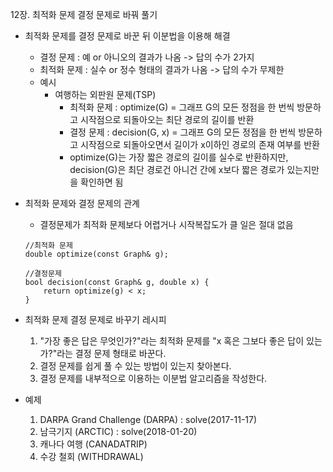 12장. 최적화 문제 결정 문제로 바꿔 풀기

* 최적화 문제를 결정 문제로 바꾼 뒤 이분법을 이용해 해결
	* 결정 문제 : 예 or 아니오의 결과가 나옴 -> 답의 수가 2가지
	* 최적화 문제 : 실수 or 정수 형태의 결과가 나옴  -> 답의 수가 무제한
	* 예시
		* 여행하는 외판원 문제(TSP)
			* 최적화 문제 : optimize(G) = 그래프 G의 모든 정점을 한 번씩 방문하고 시작점으로 되돌아오는 최단 경로의 길이를 반환
			* 결정 문제 : decision(G, x) = 그래프 G의 모든 정점을 한 번씩 방문하고 시작점으로 되돌아오면서 길이가 x이하인 경로의 존재 여부를 반환
			* optimize(G)는 가장 짧은 경로의 길이를 실수로 반환하지만, decision(G)은 최단 경로건 아니건 간에 x보다 짧은 경로가 있는지만을 확인하면 됨

* 최적화 문제와 결정 문제의 관계
	* 결정문제가 최적화 문제보다 어렵거나 시작복잡도가 클 일은 절대 없음
	
	```
	//최적화 문제
	double optimize(const Graph& g);
	
	//결정문제
	bool decision(const Graph& g, double x) {
		return optimize(g) < x;
	}
	```
	
* 최적화 문제 결정 문제로 바꾸기 레시피
	1. "가장 좋은 답은 무엇인가?"라는 최적화 문제를 "x 혹은 그보다 좋은 답이 있는가?"라는 결정 문제 형태로 바꾼다.
	2. 결정 문제를 쉽게 풀 수 있는 방법이 있는지 찾아본다.
	3. 결정 문제를 내부적으로 이용하는 이분법 알고리즘을 작성한다.
	
* 예제
	1. DARPA Grand Challenge (DARPA) : solve(2017-11-17)
	2. 남극기지 (ARCTIC) : solve(2018-01-20)
	3. 캐나다 여행 (CANADATRIP)
	4. 수강 철회 (WITHDRAWAL)
	